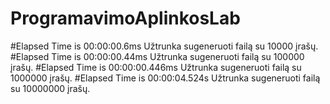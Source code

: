 # ProgramavimoAplinkosLab
#Elapsed Time is 00:00:00.6ms Užtrunka sugeneruoti failą su 10000 įrašų.
#Elapsed Time is 00:00:00.44ms Užtrunka sugeneruoti failą su 100000 įrašų.
#Elapsed Time is 00:00:00.446ms Užtrunka sugeneruoti failą su 1000000 įrašų.
#Elapsed Time is 00:00:04.524s Užtrunka sugeneruoti failą su 10000000 įrašų.
